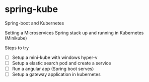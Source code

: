 # spring-kube

Spring-boot and Kubernetes 

Setting a Microservices Spring stack up and running in Kubernetes (Minikube)

Steps to try
- [ ] Setup a mini-kube with windows hyper-v
- [ ] Setup a elastic search pod and create a service
- [ ] Run a angular app (Spring boot serves)
- [ ] Setup a gateway application in kubernetes
